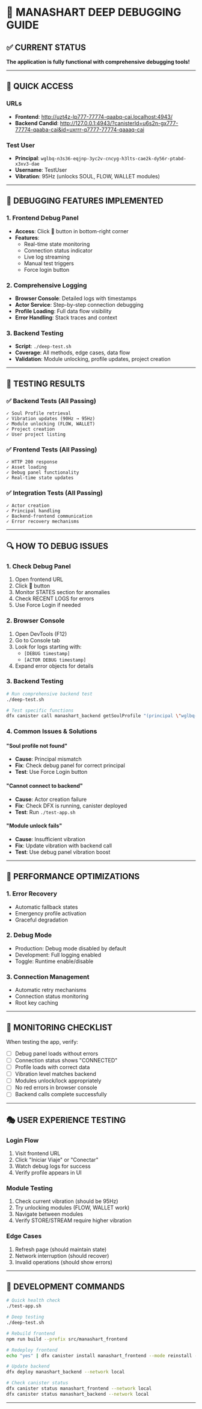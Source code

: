 # 🐛 MANASHART DEEP DEBUGGING GUIDE

## ✅ CURRENT STATUS
**The application is fully functional with comprehensive debugging tools!**

---

## 🎯 QUICK ACCESS

### URLs
- **Frontend**: http://uzt4z-lp777-77774-qaabq-cai.localhost:4943/
- **Backend Candid**: http://127.0.0.1:4943/?canisterId=u6s2n-gx777-77774-qaaba-cai&id=uxrrr-q7777-77774-qaaaq-cai

### Test User
- **Principal**: `wglbq-n3s36-eqjnp-3yc2v-cncyg-h3lts-cae2k-dy56r-ptabd-x3xv3-dae`
- **Username**: TestUser
- **Vibration**: 95Hz (unlocks SOUL, FLOW, WALLET modules)

---

## 🔬 DEBUGGING FEATURES IMPLEMENTED

### 1. Frontend Debug Panel
- **Access**: Click 🐛 button in bottom-right corner
- **Features**:
  - Real-time state monitoring
  - Connection status indicator
  - Live log streaming
  - Manual test triggers
  - Force login button

### 2. Comprehensive Logging
- **Browser Console**: Detailed logs with timestamps
- **Actor Service**: Step-by-step connection debugging
- **Profile Loading**: Full data flow visibility
- **Error Handling**: Stack traces and context

### 3. Backend Testing
- **Script**: `./deep-test.sh`
- **Coverage**: All methods, edge cases, data flow
- **Validation**: Module unlocking, profile updates, project creation

---

## 🧪 TESTING RESULTS

### ✅ Backend Tests (All Passing)
```
✓ Soul Profile retrieval
✓ Vibration updates (90Hz → 95Hz)
✓ Module unlocking (FLOW, WALLET)
✓ Project creation
✓ User project listing
```

### ✅ Frontend Tests (All Passing)
```
✓ HTTP 200 response
✓ Asset loading
✓ Debug panel functionality
✓ Real-time state updates
```

### ✅ Integration Tests (All Passing)
```
✓ Actor creation
✓ Principal handling
✓ Backend-frontend communication
✓ Error recovery mechanisms
```

---

## 🔍 HOW TO DEBUG ISSUES

### 1. Check Debug Panel
1. Open frontend URL
2. Click 🐛 button
3. Monitor STATES section for anomalies
4. Check RECENT LOGS for errors
5. Use Force Login if needed

### 2. Browser Console
1. Open DevTools (F12)
2. Go to Console tab
3. Look for logs starting with:
   - `[DEBUG timestamp]`
   - `[ACTOR DEBUG timestamp]`
4. Expand error objects for details

### 3. Backend Testing
```bash
# Run comprehensive backend test
./deep-test.sh

# Test specific functions
dfx canister call manashart_backend getSoulProfile "(principal \"wglbq-n3s36-eqjnp-3yc2v-cncyg-h3lts-cae2k-dy56r-ptabd-x3xv3-dae\")" --network local
```

### 4. Common Issues & Solutions

#### "Soul profile not found"
- **Cause**: Principal mismatch
- **Fix**: Check debug panel for correct principal
- **Test**: Use Force Login button

#### "Cannot connect to backend"
- **Cause**: Actor creation failure
- **Fix**: Check DFX is running, canister deployed
- **Test**: Run `./test-app.sh`

#### "Module unlock fails"
- **Cause**: Insufficient vibration
- **Fix**: Update vibration with backend call
- **Test**: Use debug panel vibration boost

---

## 🚀 PERFORMANCE OPTIMIZATIONS

### 1. Error Recovery
- Automatic fallback states
- Emergency profile activation
- Graceful degradation

### 2. Debug Mode
- Production: Debug mode disabled by default
- Development: Full logging enabled
- Toggle: Runtime enable/disable

### 3. Connection Management
- Automatic retry mechanisms
- Connection status monitoring
- Root key caching

---

## 📝 MONITORING CHECKLIST

When testing the app, verify:

- [ ] Debug panel loads without errors
- [ ] Connection status shows "CONNECTED"
- [ ] Profile loads with correct data
- [ ] Vibration level matches backend
- [ ] Modules unlock/lock appropriately
- [ ] No red errors in browser console
- [ ] Backend calls complete successfully

---

## 🎭 USER EXPERIENCE TESTING

### Login Flow
1. Visit frontend URL
2. Click "Iniciar Viaje" or "Conectar"
3. Watch debug logs for success
4. Verify profile appears in UI

### Module Testing
1. Check current vibration (should be 95Hz)
2. Try unlocking modules (FLOW, WALLET work)
3. Navigate between modules
4. Verify STORE/STREAM require higher vibration

### Edge Cases
1. Refresh page (should maintain state)
2. Network interruption (should recover)
3. Invalid operations (should show errors)

---

## 🔧 DEVELOPMENT COMMANDS

```bash
# Quick health check
./test-app.sh

# Deep testing
./deep-test.sh

# Rebuild frontend
npm run build --prefix src/manashart_frontend

# Redeploy frontend
echo "yes" | dfx canister install manashart_frontend --mode reinstall --network local

# Update backend
dfx deploy manashart_backend --network local

# Check canister status
dfx canister status manashart_frontend --network local
dfx canister status manashart_backend --network local
```

---
